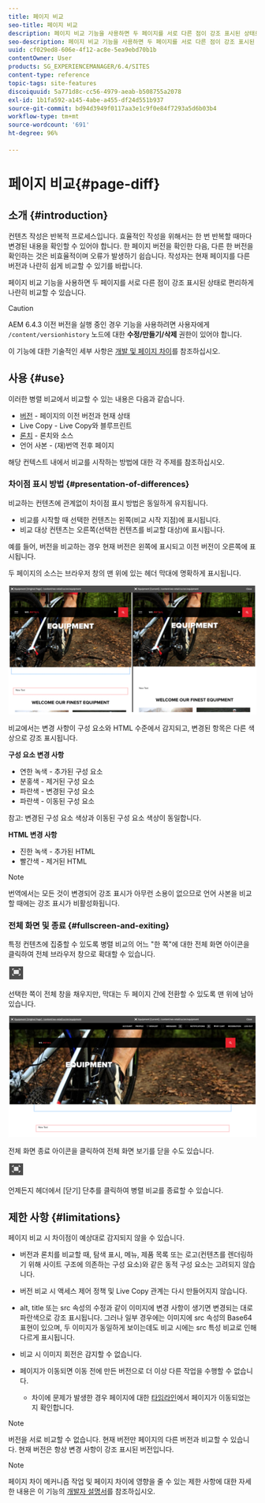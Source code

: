 ```yaml
---
title: 페이지 비교
seo-title: 페이지 비교
description: 페이지 비교 기능을 사용하면 두 페이지를 서로 다른 점이 강조 표시된 상태로 편리하게 나란히 비교할 수 있습니다.
seo-description: 페이지 비교 기능을 사용하면 두 페이지를 서로 다른 점이 강조 표시된 상태로 편리하게 나란히 비교할 수 있습니다.
uuid: cf029ed8-606e-4f12-ac8e-5ea9ebd70b1b
contentOwner: User
products: SG_EXPERIENCEMANAGER/6.4/SITES
content-type: reference
topic-tags: site-features
discoiquuid: 5a771d8c-cc56-4979-aeab-b508755a2078
exl-id: 1b1fa592-a145-4abe-a455-df24d551b937
source-git-commit: bd94d3949f0117aa3e1c9f0e84f7293a5d6b03b4
workflow-type: tm+mt
source-wordcount: '691'
ht-degree: 96%

---
```


# 페이지 비교{#page-diff}

## 소개 {#introduction}

컨텐츠 작성은 반복적 프로세스입니다. 효율적인 작성을 위해서는 한 번 반복할 때마다 변경된 내용을 확인할 수 있어야 합니다. 한 페이지 버전을 확인한 다음, 다른 한 버전을 확인하는 것은 비효율적이며 오류가 발생하기 쉽습니다. 작성자는 현재 페이지를 다른 버전과 나란히 쉽게 비교할 수 있기를 바랍니다.

페이지 비교 기능을 사용하면 두 페이지를 서로 다른 점이 강조 표시된 상태로 편리하게 나란히 비교할 수 있습니다.

>[!CAUTION]
>
>AEM 6.4.3 이전 버전을 실행 중인 경우 기능을 사용하려면 사용자에게 `/content/versionhistory` 노드에 대한 **수정/만들기/삭제** 권한이 있어야 합니다.
>
>이 기능에 대한 기술적인 세부 사항은 [개발 및 페이지 차이](/help/sites-developing/pagediff.md#operation-details)를 참조하십시오.

## 사용 {#use}

이러한 병렬 비교에서 비교할 수 있는 내용은 다음과 같습니다.

* [버전](/help/sites-authoring/working-with-page-versions.md#comparing-a-version-with-current-page) - 페이지의 이전 버전과 현재 상태
* [](/help/sites-administering/msm-livecopy.md#comparing-a-live-copy-page-with-a-blueprint-page)Live Copy - Live Copy와 블루프린트
* [론치](/help/sites-authoring/launches-editing.md#comparing-a-launch-page-to-its-source-page) - 론치와 소스
* [](/help/sites-administering/tc-manage.md#comparing-language-copies)언어 사본 - (재)번역 전후 페이지

해당 컨텍스트 내에서 비교를 시작하는 방법에 대한 각 주제를 참조하십시오.

### 차이점 표시 방법 {#presentation-of-differences}

비교하는 컨텐츠에 관계없이 차이점 표시 방법은 동일하게 유지됩니다.

* 비교를 시작할 때 선택한 컨텐츠는 왼쪽(비교 시작 지점)에 표시됩니다.
* 비교 대상 컨텐츠는 오른쪽(선택한 컨텐츠를 비교할 대상)에 표시됩니다.

예를 들어, 버전을 비교하는 경우 현재 버전은 왼쪽에 표시되고 이전 버전이 오른쪽에 표시됩니다.

두 페이지의 소스는 브라우저 창의 맨 위에 있는 헤더 막대에 명확하게 표시됩니다.

![chlimage_1-355](assets/chlimage_1-355.png)

비교에서는 변경 사항이 구성 요소와 HTML 수준에서 감지되고, 변경된 항목은 다른 색상으로 강조 표시됩니다.

**구성 요소 변경 사항**

* 연한 녹색 - 추가된 구성 요소
* 분홍색 - 제거된 구성 요소
* 파란색 - 변경된 구성 요소
* 파란색 - 이동된 구성 요소

참고: 변경된 구성 요소 색상과 이동된 구성 요소 색상이 동일합니다.

**HTML 변경 사항**

* 진한 녹색 - 추가된 HTML
* 빨간색 - 제거된 HTML

>[!NOTE]
>
>번역에서는 모든 것이 변경되어 강조 표시가 아무런 소용이 없으므로 언어 사본을 비교할 때에는 강조 표시가 비활성화됩니다.

### 전체 화면 및 종료  {#fullscreen-and-exiting}

특정 컨텐츠에 집중할 수 있도록 병렬 비교의 어느 &quot;한 쪽&quot;에 대한 전체 화면 아이콘을 클릭하여 전체 브라우저 창으로 확대할 수 있습니다.

![](do-not-localize/chlimage_1-24.png)

선택한 쪽이 전체 창을 채우지만, 막대는 두 페이지 간에 전환할 수 있도록 맨 위에 남아 있습니다.

![chlimage_1-356](assets/chlimage_1-356.png)

전체 화면 종료 아이콘을 클릭하여 전체 화면 보기를 닫을 수도 있습니다.

![](do-not-localize/chlimage_1-25.png)

언제든지 헤더에서 [닫기] 단추를 클릭하여 병렬 비교를 종료할 수 있습니다.

## 제한 사항 {#limitations}

페이지 비교 시 차이점이 예상대로 감지되지 않을 수 있습니다.

* 버전과 론치를 비교할 때, 탐색 표시, 메뉴, 제품 목록 또는 로고(컨텐츠를 렌더링하기 위해 사이트 구조에 의존하는 구성 요소)와 같은 동적 구성 요소는 고려되지 않습니다.
* 버전 비교 시 액세스 제어 정책 및 Live Copy 관계는 다시 만들어지지 않습니다.
* alt, title 또는 src 속성의 수정과 같이 이미지에 변경 사항이 생기면 변경되는 대로 파란색으로 강조 표시됩니다. 그러나 일부 경우에는 이미지에 src 속성의 Base64 표현이 있으며, 두 이미지가 동일하게 보이는데도 비교 시에는 src 특성 비교로 인해 다르게 표시됩니다.
* 비교 시 이미지 회전은 감지할 수 없습니다.
* 페이지가 이동되면 이동 전에 만든 버전으로 더 이상 다른 작업을 수행할 수 없습니다.

   * 차이에 문제가 발생한 경우 페이지에 대한 [타임라인](/help/sites-authoring/basic-handling.md#timeline)에서 페이지가 이동되었는지 확인합니다.

>[!NOTE]
>
>버전을 서로 비교할 수 없습니다. 현재 버전만 페이지의 다른 버전과 비교할 수 있습니다. 현재 버전은 항상 변경 사항이 강조 표시된 버전입니다.

>[!NOTE]
>
>페이지 차이 메커니즘 작업 및 페이지 차이에 영향을 줄 수 있는 제한 사항에 대한 자세한 내용은 이 기능의 [개발자 설명서](/help/sites-developing/pagediff.md)를 참조하십시오.
